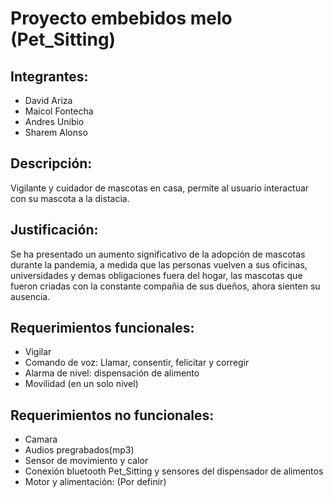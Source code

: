 # Proyecto embebidos melo (Pet_Sitting)

## Integrantes:

- David Ariza
- Maicol Fontecha
- Andres Unibio
- Sharem Alonso

## Descripción:
Vigilante y cuidador de mascotas en casa, permite al usuario interactuar con su mascota a la distacia.

## Justificación: 
Se ha presentado un aumento significativo de la adopción de mascotas durante la pandemia, a medida que las personas vuelven a sus oficinas, universidades y demas obligaciones fuera del hogar, las mascotas que fueron criadas con la constante compañia de sus dueños, ahora sienten su ausencia. 

## Requerimientos funcionales:
- Vigilar 
- Comando de voz: Llamar, consentir, felicitar y corregir
- Alarma de nivel: dispensación de alimento 
- Movilidad (en un solo nivel)

## Requerimientos no funcionales:
- Camara
- Audios pregrabados(mp3)
- Sensor de movimiento y calor 
- Conexión bluetooth Pet_Sitting y sensores del dispensador de alimentos
- Motor y alimentación: (Por definir)
